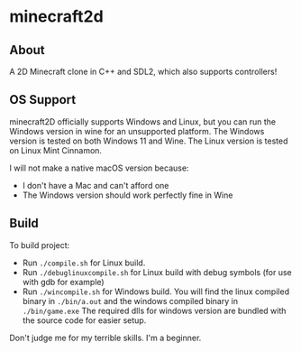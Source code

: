 # minecraft2d
## About
A 2D Minecraft clone in C++ and SDL2, which also supports controllers!

## OS Support
minecraft2D officially supports Windows and Linux, but you can run the Windows version in wine for an unsupported platform.
The Windows version is tested on both Windows 11 and Wine.
The Linux version is tested on Linux Mint Cinnamon.

I will not make a native macOS version because:
- I don't have a Mac and can't afford one
- The Windows version should work perfectly fine in Wine

## Build
To build project:
- Run `./compile.sh` for Linux build.
- Run `./debuglinuxcompile.sh` for Linux build with debug symbols (for use with gdb for example)
- Run `./wincompile.sh` for Windows build.
You will find the linux compiled binary in `./bin/a.out` and the windows compiled binary in `./bin/game.exe`
The required dlls for windows version are bundled with the source code for easier setup.

Don't judge me for my terrible skills. I'm a beginner.
